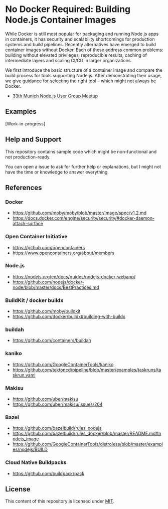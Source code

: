 # No Docker Required: Building Node.js Container Images

While Docker is still most popular for packaging and running Node.js apps in containers,
it has security and scalability shortcomings for production systems and build pipelines.
Recently alternatives have emerged to build container images without Docker.
Each of these address common problems: building without elevated privileges,
reproducible results, caching of intermediate layers and scaling CI/CD in larger organizations.

We first introduce the basic structure of a container image and compare the build process for tools supporting Node.js.
After demonstrating their usage, we give guidance for selecting the right tool – which might not always be Docker.

- [33th Munich Node.js User Group Meetup](https://www.meetup.com/de-DE/Munich-Node-js-User-Group/events/264927707/)

## Examples

[Work-in-progress]

## Help and Support

This repository contains sample code which might be non-functional and not production-ready.

You can open a issue to ask for further help or explanations, but I might not have the time or knowledge to answer everything.

## References

### Docker

- https://github.com/moby/moby/blob/master/image/spec/v1.2.md
- https://docs.docker.com/engine/security/security/#docker-daemon-attack-surface

### Open Container Initiative
- https://github.com/opencontainers
- https://www.opencontainers.org/about/members

### Node.js
- https://nodejs.org/en/docs/guides/nodejs-docker-webapp/
- https://github.com/nodejs/docker-node/blob/master/docs/BestPractices.md

### BuildKit / docker buildx
- https://github.com/moby/buildkit
- https://github.com/docker/buildx#building-with-buildx

### buildah
- https://github.com/containers/buildah

### kaniko
- https://github.com/GoogleContainerTools/kaniko
- https://github.com/tektoncd/pipeline/blob/master/examples/taskruns/taskrun.yaml

### Makisu
- https://github.com/uber/makisu
- https://github.com/uber/makisu/issues/264

### Bazel
- https://github.com/bazelbuild/rules_nodejs
- https://github.com/bazelbuild/rules_docker/blob/master/README.md#nodejs_image
- https://github.com/GoogleContainerTools/distroless/blob/master/examples/nodejs/BUILD

### Cloud Native Buildpacks
- https://github.com/buildpack/pack 

## License
This content of this repository is licensed under [MIT](./LICENSE).
